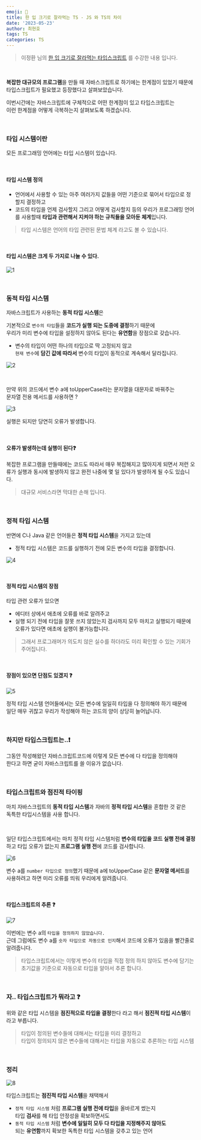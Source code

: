 ```yaml
---
emoji: 📖
title: 한 입 크기로 잘라먹는 TS - JS 와 TS의 차이
date: '2023-05-23'
author: 최현호
tags: TS
categories: TS
---
```


> 이정환 님의 [한 입 크기로 잘라먹는 타입스크립트](https://www.inflearn.com/course/%ED%95%9C%EC%9E%85-%ED%81%AC%EA%B8%B0-%ED%83%80%EC%9E%85%EC%8A%A4%ED%81%AC%EB%A6%BD%ED%8A%B8/) 를 수강한 내용 입니다.

<br>

**복잡한 대규모의 프로그램**을 만들 때 자바스크립트로 하기에는 한계점이 있었기 때문에 <br> 타입스크립트가 필요했고 등장했다고 살펴보았습니다.

이번시간에는 자바스크립트에 구체적으로 어떤 한계점이 있고 타입스크립트는 <br> 이런 한계점을 어떻게 극복하는지 살펴보도록 하겠습니다.

<br>

### 타입 시스템이란

모든 프로그래밍 언어에는 타입 시스템이 있습니다.

<br>

#### 타입 시스템 정의

- 언어에서 사용할 수 있는 아주 여러가지 값들을 어떤 기준으로 묶어서 타입으로 정할지 결정하고
- 코드의 타입을 언제 검사할지 그리고 어떻게 검사할지 등의 우리가 프로그래밍 언어를 사용할때 **타입과 관련해서 지켜야 하는 규칙들을 모아둔 체계**입니다.

> 타입 시스템은 언어의 타입 관련된 문법 체계 라고도 볼 수 있습니다.

<br>

#### 타입 시스템은 크게 두 가지로 나눌 수 있다.

![1](https://github.com/Choi-HyunHo/hyunho-gatsby-blog/assets/87301268/bfcf4934-a12f-49b4-8e57-84881d80fadf)

<br>

### 동적 타입 시스템

자바스크립트가 사용하는 **동적 타입 시스템**은

기본적으로 `변수의 타입`들을 **코드가 실행 되는 도중에 결정**하기 때문에 <br> 우리가 미리 변수에 타입을 설정하지 않아도 된다는 **유연함**을 장점으로 갖습니다.

- 변수의 타입이 어떤 하나의 타입으로 딱 고정되지 않고 <br> `현재 변수`에 **담긴 값에 따라서** 변수의 타입이 동적으로 계속해서 달라집니다.

![2](https://github.com/Choi-HyunHo/hyunho-gatsby-blog/assets/87301268/7b36d2ec-4bee-41ef-8372-bc13fbd64306)

<br>

만약 위의 코드에서 변수 a에 toUpperCase라는 문자열을 대문자로 바꿔주는 <br> 문자열 전용 메서드를 사용하면 ?

![3](https://github.com/Choi-HyunHo/hyunho-gatsby-blog/assets/87301268/7d66a9a1-ab02-42ad-9a05-15abf938fefd)

실행은 되지만 당연히 오류가 발생합니다.

<br>

#### 오류가 발생하는데 실행이 된다❓

복잡한 프로그램을 만들때에는 코드도 따라서 매우 복잡해지고 많아지게 되면서 저런 오류가 실행과 동시에 발생하지 않고 완전 나중에 몇 일 있다가 발생하게 될 수도 있습니다.

> 대규모 서비스라면 막대한 손해 입니다.

<br>

### 정적 타입 시스템

반면에 C나 Java 같은 언어들은 **정적 타입 시스템**을 가지고 있는데

- 정적 타입 시스템은 코드를 실행하기 전에 모든 변수의 타입을 결정합니다.

![4](https://github.com/Choi-HyunHo/hyunho-gatsby-blog/assets/87301268/9bbe3573-a992-43f6-86c7-21d982d4ae1c)

<br>

#### 정적 타입 시스템의 장점

타입 관련 오류가 있으면

- 에디터 상에서 애초에 오류를 바로 알려주고
- 실행 되기 전에 타입을 잘못 쓰지 않았는지 검사까지 모두 마치고 실행되기 때문에 <br> 오류가 있다면 애초에 실행이 불가능합니다.

> 그래서 프로그래머가 의도치 않은 실수를 하더라도 미리 확인할 수 있는 기회가 주어집니다.

<br>

#### 장점이 있으면 단점도 있겠지 ❓

![5](https://github.com/Choi-HyunHo/hyunho-gatsby-blog/assets/87301268/6fd479aa-5f89-413f-a1d5-0606906dc045)

정적 타입 시스템 언어들에서는 모든 변수에 일일히 타입을 다 정의해야 하기 때문에 <br> 일단 매우 귀찮고 우리가 작성해야 하는 코드의 양이 상당히 늘어납니다.

<br>

### 하지만 타입스크립트는..❗️

그동안 작성해왔던 자바스크립트코드에 이렇게 모든 변수에 다 타입을 정의해야 <br> 한다고 하면 굳이 자바스크립트를 쓸 이유가 없습니다.

<br>

### 타입스크립트와 점진적 타이핑

마치 자바스크립트의 **동적 타입 시스템**과 자바의 **정적 타입 시스템**을 혼합한 것 같은 <br> 독특한 타입시스템을 사용 합니다.

<br>

일단 타입스크립트에서는 마치 정적 타입 시스템처럼 **변수의 타입을 코드 실행 전에 결정**하고 타입 오류가 없는지 **프로그램 실행 전**에 코드를 검사합니다.

![6](https://github.com/Choi-HyunHo/hyunho-gatsby-blog/assets/87301268/f7866e08-8daa-49f8-a1e3-ae056bf8fbb6)

변수 a를 `number 타입으로 정의`했기 때문에 a에 toUpperCase 같은 **문자열 메서드**를 <br> 사용하려고 하면 미리 오류를 띄워 우리에게 알려줍니다.

<br>

#### 타입스크립트의 추론 ❓

![7](https://github.com/Choi-HyunHo/hyunho-gatsby-blog/assets/87301268/3e0c655f-8747-44d4-b2fb-18cc5caad791)

이번에는 변수 a의 `타입을 정의하지 않았습니다.` <br> 근데 그럼에도 변수 a를 `숫자 타입으로 자동으로 인지`해서 코드에 오류가 있음을 빨간줄로 알려줍니다.

> 타입스크립트에서는 이렇게 변수의 타입을 직접 정의 하지 않아도 변수에 담기는 초기값을 기준으로 자동으로 타입을 알아서 추론 합니다.

<br>

### 자.. 타입스크립트가 뭐라고 ❓

위와 같은 타입 시스템을 **점진적으로 타입을 결정**한다 라고 해서 **점진적 타입 시스템**이라고 부릅니다.

> 타입이 정의된 변수들에 대해서는 타입을 미리 결정하고 <br> 타입이 정의되지 않은 변수들에 대해서는 타입을 자동으로 추론하는 타입 시스템

<br>

### 정리

![8](https://github.com/Choi-HyunHo/hyunho-gatsby-blog/assets/87301268/eb0985ae-2343-4290-ab8a-758a63b81e1a)

타입스크립트는 **점진적 타입 시스템**을 채택해서

- `정적 타입 시스템` 처럼 **프로그램 실행 전에 타입**을 올바르게 썼는지 <br> 타입 **검사**를 해 타입 안정성을 확보하면서도
- `동적 타입 시스템` 처럼 **변수에 일일히 모두 다 타입을 지정해주지 않아도** <br> 되는 **유연함**까지 확보한 독특한 타입 시스템을 갖추고 있는 언어

<br>

```toc

```
